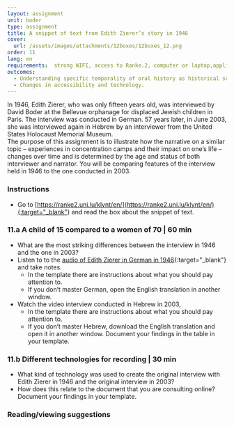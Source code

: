 ```yaml
---
layout: assignment
unit: boder
type: assignment
title: A snippet of text from Edith Zierer’s story in 1946
cover:
  url: /assets/images/attachments/12boxes/12boxes_12.png
order: 11
lang: en
requirements:  strong WIFI, access to Ranke.2, computer or laptop,application on laptop or computer to view video,
outcomes:
  - Understanding specific temporality of oral history as historical source.
  - Changes in accessibility and technology.
---
```


In 1946, Edith Zierer, who was only fifteen years old, was interviewed by David Boder at the Bellevue orphanage for displaced Jewish children in Paris. The interview was conducted in German. 57 years later, in June 2003, she was interviewed again in Hebrew by an interviewer from the United States Holocaust Memorial Museum.  
The purpose of this assignment is to illustrate how the narrative on a similar topic – experiences in concentration camps and their impact on one’s life – changes over time and is determined by the age and status of both interviewer and narrator. You will be comparing features of the interview held in 1946 to the one conducted in 2003. 

<!-- more -->

<!-- briefing-student -->

### Instructions
<!-- section-contents -->

- Go to [https://ranke2.uni.lu/klynt/en/](https://ranke2.uni.lu/klynt/en/){:target="_blank"} and read the box about the snippet of text.

<!-- section -->

### 11.a  A child of 15 compared to a women of 70 | 60 min
<!-- section-contents -->

- What are the most striking differences between the interview in 1946 and the one in 2003?
- Listen to to the [audio of Edith Zierer in German in 1946](https://iit.aviaryplatform.com/r/0g3gx44z67){:target="_blank"} and take notes.
  - In the template there are instructions about what you should pay attention to.
  - If you don’t master German, open the English translation in another window.
- Watch the video interview conducted in Hebrew in 2003,
  - In the template there are instructions about what you should pay attention to.
  - If you don’t master Hebrew, download the English translation and open it in another window.
 Document your findings in the table in your template.

<!-- section -->

### 11.b  Different technologies for recording | 30 min
<!-- section-contents -->

- What kind of technology was used to create the original interview with Edith Zierer in 1946 and the original interview in 2003?
- How does this relate to the document that you are consulting online?
 Document your findings in your template.


<!-- section -->

### Reading/viewing suggestions
<!-- section-contents -->



<!-- briefing-teacher -->

